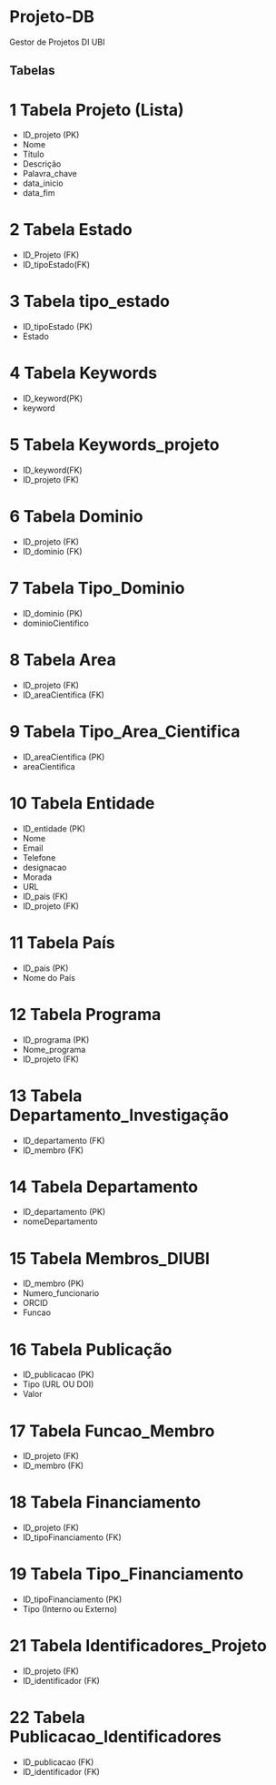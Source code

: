 # Projeto-DB
Gestor de Projetos DI UBI

## Tabelas 

# 1 Tabela Projeto (Lista)
- ID_projeto (PK)
- Nome
- Título
- Descrição
- Palavra_chave
- data_inicio
- data_fim
  
# 2 Tabela Estado
- ID_Projeto (FK)
- ID_tipoEstado(FK)

# 3 Tabela tipo_estado
- ID_tipoEstado (PK)
- Estado

# 4 Tabela Keywords
- ID_keyword(PK)
- keyword

# 5 Tabela Keywords_projeto
- ID_keyword(FK)
- ID_projeto (FK)

# 6 Tabela Dominio
- ID_projeto (FK)
- ID_dominio (FK)

# 7 Tabela Tipo_Dominio
- ID_dominio (PK)
- dominioCientifico

# 8 Tabela Area
- ID_projeto (FK)
- ID_areaCientifica (FK)

# 9 Tabela Tipo_Area_Cientifica
- ID_areaCientifica (PK)
- areaCientifica
  
# 10 Tabela Entidade
- ID_entidade (PK)
- Nome
- Email
- Telefone
- designacao
- Morada
- URL
- ID_pais (FK)
- ID_projeto (FK)

# 11 Tabela País
- ID_pais (PK)
- Nome do País

# 12 Tabela Programa
- ID_programa (PK)
- Nome_programa
- ID_projeto (FK)

# 13 Tabela Departamento_Investigação 
- ID_departamento (FK)
- ID_membro (FK)

# 14 Tabela Departamento
- ID_departamento (PK)
- nomeDepartamento
  
# 15 Tabela Membros_DIUBI
- ID_membro (PK)
- Numero_funcionario
- ORCID
- Funcao

# 16 Tabela Publicação
- ID_publicacao (PK)
- Tipo (URL OU DOI)
- Valor

# 17 Tabela Funcao_Membro
- ID_projeto (FK)
- ID_membro (FK)

# 18 Tabela Financiamento
- ID_projeto (FK)
- ID_tipoFinanciamento (FK)

# 19 Tabela Tipo_Financiamento
- ID_tipoFinanciamento (PK)
- Tipo (Interno ou Externo)

# 21 Tabela Identificadores_Projeto
- ID_projeto (FK)
- ID_identificador (FK)

# 22 Tabela Publicacao_Identificadores
- ID_publicacao (FK)
- ID_identificador (FK)

